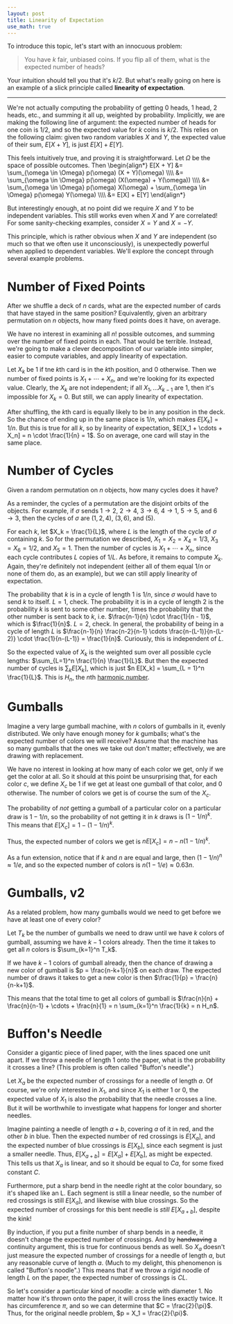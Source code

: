 ```yaml
---
layout: post
title: Linearity of Expectation
use_math: true
---
```

<div style="display: none;">
$\newcommand{\RR}{\Bbb R}$
</div>

To introduce this topic, let's start with an innocuous problem:

> You have $k$ fair, unbiased coins. If you flip all of them, what is the expected number of heads?

Your intuition should tell you that it's $k/2$. But what's really going on here is an example of a slick principle called **linearity of expectation**.

<!--more-->
---

We're not actually computing the probability of getting $0$ heads, $1$ head, $2$ heads, etc., and summing it all up, weighted by probability. Implicitly, we are making the following line of argument: the expected number of heads for one coin is $1/2$, and so the expected value for $k$ coins is $k/2$. This relies on the following claim: given two random variables $X$ and $Y$, the expected value of their sum, $E[X + Y]$, is just $E[X] + E[Y]$.

This feels intuitively true, and proving it is straightforward. Let $\Omega$ be the space of possible outcomes. Then
\begin{align\*}
E[X + Y] &= \sum_{\omega \in \Omega} p(\omega) (X + Y)(\omega) \\\\\\\\
&= \sum_{\omega \in \Omega} p(\omega) (X(\omega) + Y(\omega)) \\\\\\\\
&= \sum_{\omega \in \Omega} p(\omega) X(\omega) + \sum_{\omega \in \Omega} p(\omega) Y(\omega) \\\\\\\\
&= E[X] + E[Y]
\end{align\*}

But interestingly enough, at no point did we require $X$ and $Y$ to be independent variables. This still works even when $X$ and $Y$ are correlated! For some sanity-checking examples, consider $X = Y$ and $X = -Y$.

This principle, which is rather obvious when $X$ and $Y$ are independent (so much so that we often use it unconsciously), is unexpectedly powerful when applied to dependent variables. We'll explore the concept through several example problems.

# Number of Fixed Points

After we shuffle a deck of $n$ cards, what are the expected number of cards that have stayed in the same position? Equivalently, given an arbitrary permutation on $n$ objects, how many fixed points does it have, on average.

We have no interest in examining all $n!$ possible outcomes, and summing over the number of fixed points in each. That would be terrible. Instead, we're going to make a clever decomposition of our variable into simpler, easier to compute variables, and apply linearity of expectation.

Let $X_k$ be $1$ if tne $k$th card is in the $k$th position, and $0$ otherwise. Then we number of fixed points is $X_1 + \cdots + X_n$, and we're looking for its expected value. Clearly, the $X_k$ are not independent; if all $X_1, \ldots X_{k-1}$ are $1$, then it's impossible for $X_k = 0$. But still, we can apply linearity of expectation.

After shuffling, the $k$th card is equally likely to be in any position in the deck. So the chance of ending up in the same place is $1/n$, which makes $E[X_k] = 1/n$. But this is true for all $k$, so by linearity of expectation, $E[X_1 + \cdots + X_n] = n \cdot \frac{1}{n} = 1$. So on average, one card will stay in the same place.

# Number of Cycles

Given a random permutation on $n$ objects, how many cycles does it have?

As a reminder, the cycles of a permutation are the disjoint orbits of the objects. For example, if $\sigma$ sends $1 \to 2$, $2 \to 4$, $3 \to 6$, $4 \to 1$, $5 \to 5$, and $6 \to 3$, then the cycles of $\sigma$ are $(1, 2, 4)$, $(3, 6)$, and $(5)$.

For each $k$, let $X_k = \frac{1}{L}$, where $L$ is the length of the cycle of $\sigma$ containing $k$. So for the permutation we described, $X_1 = X_2 = X_4 = 1/3$, $X_3 = X_6 = 1/2$, and $X_5 = 1$. Then the number of cycles is $X_1 + \cdots + X_n$, since each cycle contributes $L$ copies of $1/L$. As before, it remains to compute $X_k$. Again, they're definitely not independent (either all of them equal $1/n$ or none of them do, as an example), but we can still apply linearity of expectation.

The probability that $k$ is in a cycle of length $1$ is $1/n$, since $\sigma$ would have to send $k$ to itself. $L = 1$, check. The probability it is in a cycle of length $2$ is the probability $k$ is sent to some other number, times the probability that the other number is sent back to $k$, i.e. $\frac{n-1}{n} \cdot \frac{1}{n - 1}$, which is $\frac{1}{n}$. $L = 2$, check. In general, the probability of being in a cycle of length $L$ is $\frac{n-1}{n} \frac{n-2}{n-1} \cdots \frac{n-(L-1)}{n-(L-2)} \cdot \frac{1}{n-(L-1)} = \frac{1}{n}$. Curiously, this is independent of $L$.

So the expected value of $X_k$ is the weighted sum over all possible cycle lengths: $\sum_{L=1}^n \frac{1}{n} \frac{1}{L}$. But then the expected number of cycles is $\sum_k E[X_k]$, which is just $n E[X_k] = \sum_{L = 1}^n \frac{1}{L}$. This is $H_n$, the $n$th [harmonic number](https://en.wikipedia.org/wiki/Harmonic_number).


# Gumballs

Imagine a very large gumball machine, with $n$ colors of gumballs in it, evenly distributed. We only have enough money for $k$ gumballs; what's the expected number of colors we will receive? Assume that the machine has so many gumballs that the ones we take out don't matter; effectively, we are drawing with replacement.

We have no interest in looking at how many of each color we get, only if we get the color at all. So it should at this point be unsurprising that, for each color $c$, we define $X_c$ be $1$ if we get at least one gumball of that color, and $0$ otherwise. The number of colors we get is of course the sum of the $X_c$.

The probability of *not* getting a gumball of a particular color on a particular draw is $1 - 1/n$, so the probability of not getting it in $k$ draws is $(1 - 1/n)^k$. This means that $E[X_c] = 1 - (1 - 1/n)^k$.

Thus, the expected number of colors we get is $n E[X_c] = n - n(1 - 1/n)^k$.

As a fun extension, notice that if $k$ and $n$ are equal and large, then $(1 - 1/n)^n \approx 1/e$, and so the expected number of colors is $n(1 - 1/e) \approx 0.63n$.

# Gumballs, v2

As a related problem, how many gumballs would we need to get before we have at least one of every color?

Let $T_k$ be the number of gumballs we need to draw until we have $k$ colors of gumball, assuming we have $k-1$ colors already. Then the time it takes to get all $n$ colors is $\sum_{k=1}^n T_k$.

If we have $k-1$ colors of gumball already, then the chance of drawing a new color of gumball is $p = \frac{n-k+1}{n}$ on each draw. The expected number of draws it takes to get a new color is then $\frac{1}{p} = \frac{n}{n-k+1}$.

This means that the total time to get all colors of gumball is $\frac{n}{n} + \frac{n}{n-1} + \cdots + \frac{n}{1} = n \sum_{k=1}^n \frac{1}{k} = n H_n$.

# Buffon's Needle

Consider a gigantic piece of lined paper, with the lines spaced one unit apart. If we throw a needle of length $1$ onto the paper, what is the probability it crosses a line? (This problem is often called "Buffon's needle".)

Let $X_a$ be the expected number of crossings for a needle of length $a$. Of course, we're only interested in $X_1$, and since $X_1$ is either $1$ or $0$, the expected value of $X_1$ is also the probability that the needle crosses a line. But it will be worthwhile to investigate what happens for longer and shorter needles.

Imagine painting a needle of length $a+b$, covering $a$ of it in red, and the other $b$ in blue. Then the expected number of red crossings is $E[X_a]$, and the expected number of blue crossings is $E[X_b]$, since each segment is just a smaller needle. Thus, $E[X_{a+b}] = E[X_a] + E[X_b]$, as might be expected. This tells us that $X_a$ is linear, and so it should be equal to $Ca$, for some fixed constant $C$.

Furthermore, put a sharp bend in the needle right at the color boundary, so it's shaped like an L. Each segment is still a linear needle, so the number of red crossings is still $E[X_a]$, and likewise with blue crossings. So the expected number of crossings for this bent needle is *still* $E[X_{a+b}]$, despite the kink!

By induction, if you put a finite number of sharp bends in a needle, it doesn't change the expected number of crossings. And by <s>handwaving</s> a continuity argument, this is true for continuous bends as well. So $X_a$ doesn't just measure the expected number of crossings for a needle of length $a$, but any reasonable curve of length $a$. (Much to my delight, this phenomenon is called "Buffon's noodle".) This means that if we throw a rigid noodle of length $L$ on the paper, the expected number of crossings is $CL$.

So let's consider a particular kind of noodle: a circle with diameter $1$. No matter how it's thrown onto the paper, it will cross the lines exactly twice. It has circumference $\pi$, and so we can determine that $C = \frac{2}{\pi}$. Thus, for the original needle problem, $p = X_1 = \frac{2}{\pi}$.